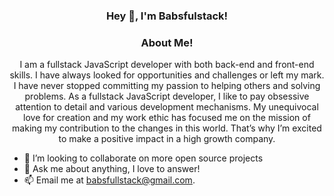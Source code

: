 <h3 align="center"> Hey 👋, I'm Babsfulstack!</h3>

<h3 align="center">About Me!</h3>
<p align="center">
I am a fullstack JavaScript developer with both back-end and front-end skills.
I have always looked for opportunities and challenges or left my mark. I have never stopped committing my passion to helping others and solving problems.
As a fullstack JavaScript developer, I like to pay obsessive attention to detail and various development mechanisms.
My unequivocal love for creation and my work ethic has focused me on the mission of making my contribution to the changes in this world.
That’s why I’m excited to make a positive impact in a high growth company.
</p>

-  🤝 I’m looking to collaborate on more open source projects
- 💬 Ask me about anything, I love to answer!
- 📫 Email me at [babsfullstack@gmail.com](mailto:babsfullstack@gmail.com).

